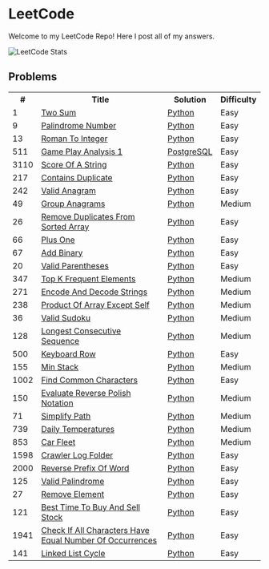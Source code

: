 # LeetCode

Welcome to my LeetCode Repo! Here I post all of my answers.

![LeetCode Stats](https://leetcard.jacoblin.cool/mitchellkolb?ext=heatmap)

## Problems

<table width="300">
    <tr>
        <th> # </th>
        <th> Title </th>
        <th> Solution </th>
        <th> Difficulty </th>
    </tr>
    <tr>
        <td> 1 </td>
        <td><a href="https://leetcode.com/problems/two-sum">Two Sum</a></td>
        <td>
            <!-- <a href="./algorithms/cpp/two_sum/two_sum.cpp">C++</a>,  -->
            <a href="./algorithms/python/1/two-sum.py">Python</a>
        </td>
        <td>Easy</td>
    </tr>
    <tr>
        <td> 9 </td>
        <td>
            <a href="https://leetcode.com/problems/palindrome-number">Palindrome Number</a>
        </td>
        <td>
            <a href="./algorithms/python/9/palindrome-number.py">Python</a>
        </td>
        <td>Easy</td> 
    </tr>
    <tr>
        <td>13</td>
        <td>
            <a href="https://leetcode.com/problems/roman-to-integer">
                Roman To Integer
            </a>
        </td>
        <td>
            <a href="./algorithms/python/13/roman-to-integer.py">Python</a>
        </td>
        <td>Easy</td>
    </tr>
    <tr>
        <tr>
        <td>511</td>
        <td>
            <a href="https://leetcode.com/problems/game-play-analysis-i/">
                Game Play Analysis 1
            </a>
        </td>
        <td>
            <a href="./algorithms/sql/511/game-play-analysis-i.sql">PostgreSQL</a>
        </td>
        <td>Easy</td>
    </tr>
    <tr>
        <tr>
        <td>3110</td>
        <td>
            <a href="https://leetcode.com/problems/score-of-a-string/">
                Score Of A String
            </a>
        </td>
        <td>
            <a href="./algorithms/python/3110/score-of-a-string.py">
                Python
            </a>
        </td>
        <td>Easy</td>
    </tr>
    <tr>
        <td>217</td>
        <td>
            <a href="https://leetcode.com/problems/contains-duplicate/">
                Contains Duplicate
            </a>
        </td>
        <td>
            <a href="./algorithms/python/217/contains-duplicate.py">
                Python
            </a>
        </td>
        <td>Easy</td>
    </tr>
    <tr>
        <td>242</td>
        <td>
            <a href="https://leetcode.com/problems/valid-anagram/">
                Valid Anagram
            </a>
        </td>
        <td>
            <a href="./algorithms/python/242/valid-anagram.py">
                Python
            </a>
        </td>
        <td>Easy</td>
    </tr>
    <tr>
        <td>49</td>
        <td>
            <a href="https://leetcode.com/problems/group-anagrams/">
                Group Anagrams
            </a>
        </td>
        <td>
            <a href="./algorithms/python/49/group-anagrams.py">
                Python
            </a>
        </td>
        <td>Medium</td>
    </tr>
    <tr>
        <td>26</td>
        <td>
            <a href="https://leetcode.com/problems/remove-duplicates-from-sorted-array/">
                Remove Duplicates From Sorted Array
            </a>
        </td>
        <td>
            <a href="./algorithms/python/26/remove-duplicates-from-sorted-array.py">
                Python
            </a>
        </td>
        <td>Easy</td>
    </tr>
    <tr>
        <td>66</td>
        <td>
            <a href="https://leetcode.com/problems/plus-one/">
                Plus One
            </a>
        </td>
        <td>
            <a href="./algorithms/python/66/plus-one.py">
                Python
            </a>
        </td>
        <td>Easy</td>
    </tr>
    <tr>
        <td>67</td>
        <td>
            <a href="https://leetcode.com/problems/add-binary/">
                Add Binary
            </a>
        </td>
        <td>
            <a href="./algorithms/python/67/add-binary.py">
                Python
            </a>
        </td>
        <td>Easy</td>
    </tr>
    <tr>
        <td>20</td>
        <td>
            <a href="https://leetcode.com/problems/valid-parentheses/">
                Valid Parentheses
            </a>
        </td>
        <td>
            <a href="./algorithms/python/20/valid-parentheses.py">
                Python
            </a>
        </td>
        <td>Easy</td>
    </tr>
    <tr>
        <td>347</td>
        <td>
            <a href="https://leetcode.com/problems/top-k-frequent-elements/">
                Top K Frequent Elements
            </a>
        </td>
        <td>
            <a href="./algorithms/python/347/top-k-frequent-elements.py">
                Python
            </a>
        </td>
        <td>Medium</td>
    </tr>
    <tr>
        <td>271</td>
        <td>
            <a href="https://leetcode.com/problems/encode-and-decode-strings/">
                Encode And Decode Strings
            </a>
        </td>
        <td>
            <a href="./algorithms/python/271/encode-and-decode-strings.py">
                Python
            </a>
        </td>
        <td>Medium</td>
    </tr>
    <tr>
        <td>238</td>
        <td>
            <a href="https://leetcode.com/problems/product-of-array-except-self/">
                Product Of Array Except Self
            </a>
        </td>
        <td>
            <a href="./algorithms/python/238/product-of-array-except-self.py">
                Python
            </a>
        </td>
        <td>Medium</td>
    </tr>
    <tr>
        <td>36</td>
        <td>
            <a href="https://leetcode.com/problems/valid-sudoku/">
                Valid Sudoku
            </a>
        </td>
        <td>
            <a href="./algorithms/python/36/valid-sudoku.py">
                Python
            </a>
        </td>
        <td>Medium</td>
    </tr>
    <tr>
        <td>128</td>
        <td>
            <a href="https://leetcode.com/problems/longest-consecutive-sequence/">
                Longest Consecutive Sequence
            </a>
        </td>
        <td>
            <a href="./algorithms/python/128/longest-consecutive-sequence.py">
                Python
            </a>
        </td>
        <td>Medium</td>
    </tr>
    <tr>
        <td>500</td>
        <td>
            <a href="https://leetcode.com/problems/keyboard-row/">
                Keyboard Row
            </a>
        </td>
        <td>
            <a href="./algorithms/python/500/keyboard-row.py">
                Python
            </a>
        </td>
        <td>Easy</td>
    </tr>
    <tr>
        <td>155</td>
        <td>
            <a href="https://leetcode.com/problems/min-stack/">
                Min Stack
            </a>
        </td>
        <td>
            <a href="./algorithms/python/155/min-stack.py">
                Python
            </a>
        </td>
        <td>Medium</td>
    </tr>
    <tr>
        <td>1002</td>
        <td>
            <a href="https://leetcode.com/problems/find-common-characters/">
                Find Common Characters
            </a>
        </td>
        <td>
            <a href="./algorithms/python/1002/find-common-characters.py">
                Python
            </a>
        </td>
        <td>Easy</td>
    </tr>
    <tr>
        <td>150</td>
        <td>
            <a href="https://leetcode.com/problems/evaluate-reverse-polish-notation/">
                Evaluate Reverse Polish Notation
            </a>
        </td>
        <td>
            <a href="./algorithms/python/150/evaluate-reverse-polish-notation.py">
                Python
            </a>
        </td>
        <td>Medium</td>
    </tr>
    <tr>
        <td>71</td>
        <td>
            <a href="https://leetcode.com/problems/simplify-path/">
                Simplify Path
            </a>
        </td>
        <td>
            <a href="./algorithms/python/71/simplify-path.py">
                Python
            </a>
        </td>
        <td>Medium</td>
    </tr>
    <tr>
        <td>739</td>
        <td>
            <a href="https://leetcode.com/problems/daily-temperatures/">
                Daily Temperatures
            </a>
        </td>
        <td>
            <a href="./algorithms/python/739/daily-temperatures.py">
                Python
            </a>
        </td>
        <td>Medium</td>
    </tr>
    <tr>
        <td>853</td>
        <td>
            <a href="https://leetcode.com/problems/car-fleet/">
                Car Fleet
            </a>
        </td>
        <td>
            <a href="./algorithms/python/853/car-fleet.py">
                Python
            </a>
        </td>
        <td>Medium</td>
    </tr>
    <tr>
        <td>1598</td>
        <td>
            <a href="https://leetcode.com/problems/crawler-log-folder/">
                Crawler Log Folder
            </a>
        </td>
        <td>
            <a href="./algorithms/python/1598/crawler-log-folder.py">
                Python
            </a>
        </td>
        <td>Easy</td>
    </tr>
    <tr>
        <td>2000</td>
        <td>
            <a href="https://leetcode.com/problems/reverse-prefix-of-word/">
                Reverse Prefix Of Word
            </a>
        </td>
        <td>
            <a href="./algorithms/python/2000/reverse-prefix-of-word.py">
                Python
            </a>
        </td>
        <td>Easy</td>
    </tr>
    <tr>
        <td>125</td>
        <td>
            <a href="https://leetcode.com/problems/valid-palindrome/">
                Valid Palindrome
            </a>
        </td>
        <td>
            <a href="./algorithms/python/125/valid-palindrome.py">
                Python
            </a>
        </td>
        <td>Easy</td>
    </tr>
    <tr>
        <td>27</td>
        <td>
            <a href="https://leetcode.com/problems/remove-element/">
                Remove Element
            </a>
        </td>
        <td>
            <a href="./algorithms/python/27/remove-element.py">
                Python
            </a>
        </td>
        <td>Easy</td>
    </tr>
    <tr>
        <tr>
        <td>121</td>
        <td>
            <a href="https://leetcode.com/problems/best-time-to-buy-and-sell-stock/">
                Best Time To Buy And Sell Stock
            </a>
        </td>
        <td>
            <a href="./algorithms/python/121/best-time-to-buy-and-sell-stock.py">
                Python
            </a>
        </td>
        <td>Easy</td>
    </tr>
    <tr>
        <tr>
        <td>1941</td>
        <td>
            <a href="https://leetcode.com/problems/check-if-all-characters-have-equal-number-of-occurrences/">
                Check If All Characters Have Equal Number Of Occurrences
            </a>
        </td>
        <td>
            <a href="./algorithms/python/1941/check-if-all-characters-have-equal-number-of-occurrences.py">
                Python
            </a>
        </td>
        <td>Easy</td>
    </tr>
    <tr>
        <tr>
        <td>141</td>
        <td>
            <a href="https://leetcode.com/problems/linked-list-cycle/">
                Linked List Cycle
            </a>
        </td>
        <td>
            <a href="./algorithms/python/141/linked-list-cycle.py">
                Python
            </a>
        </td>
        <td>Easy</td>
    </tr>
